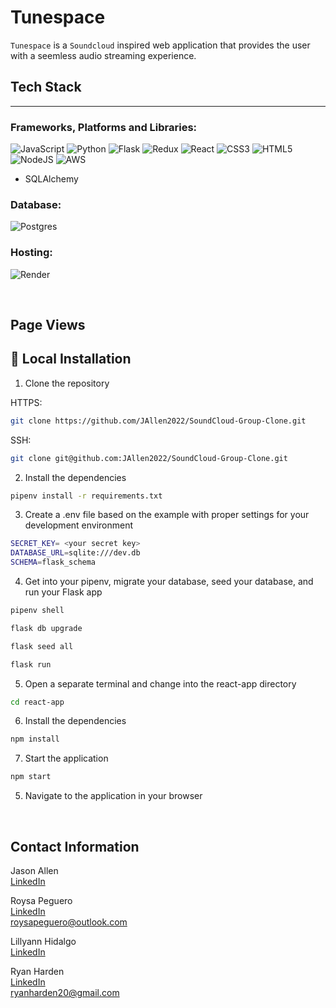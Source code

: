 
# Tunespace

`Tunespace` is a `Soundcloud` inspired web application that provides the user with a seemless audio streaming experience.

## Tech Stack
---
### Frameworks, Platforms and Libraries:
   ![JavaScript](https://img.shields.io/badge/javascript-%23323330.svg?style=for-the-badge&logo=javascript&logoColor=%23F7DF1E)
   ![Python](https://img.shields.io/badge/python-3670A0?style=for-the-badge&logo=python&logoColor=ffdd54)
   ![Flask](https://img.shields.io/badge/flask-%23000.svg?style=for-the-badge&logo=flask&logoColor=white)
   ![Redux](https://img.shields.io/badge/redux-%23593d88.svg?style=for-the-badge&logo=redux&logoColor=white)
   ![React](https://img.shields.io/badge/react-%2320232a.svg?style=for-the-badge&logo=react&logoColor=%2361DAFB)
   ![CSS3](https://img.shields.io/badge/css3-%231572B6.svg?style=for-the-badge&logo=css3&logoColor=white)
   ![HTML5](https://img.shields.io/badge/html5-%23E34F26.svg?style=for-the-badge&logo=html5&logoColor=white)
   ![NodeJS](https://img.shields.io/badge/node.js-6DA55F?style=for-the-badge&logo=node.js&logoColor=white)
   ![AWS](https://img.shields.io/badge/AWS-%23FF9900.svg?style=for-the-badge&logo=amazon-aws&logoColor=white)
- SQLAlchemy

### Database:
   ![Postgres](https://img.shields.io/badge/postgres-%23316192.svg?style=for-the-badge&logo=postgresql&logoColor=white)

### Hosting:
   ![Render](https://img.shields.io/badge/Render-%46E3B7.svg?style=for-the-badge&logo=render&logoColor=white)

<br/>

## Page Views

## 🚀 Local Installation
1. Clone the repository

HTTPS:
```bash
git clone https://github.com/JAllen2022/SoundCloud-Group-Clone.git
```
SSH:
```bash
git clone git@github.com:JAllen2022/SoundCloud-Group-Clone.git
```

2. Install the dependencies
```bash
pipenv install -r requirements.txt
```

3. Create a .env file based on the example with proper settings for your development environment
```bash
SECRET_KEY= <your secret key>
DATABASE_URL=sqlite:///dev.db
SCHEMA=flask_schema
```

4. Get into your pipenv, migrate your database, seed your database, and run your Flask app

```bash
pipenv shell
```

```bash
flask db upgrade
```

```bash
flask seed all
```

```bash
flask run
```

5. Open a separate terminal and change into the react-app directory

```bash
cd react-app
```

6. Install the dependencies
```bash
npm install
```

7. Start the application
```bash
npm start
```

5. Navigate to the application in your browser

<br/>

## Contact Information

Jason Allen<br/>
[LinkedIn](https://www.linkedin.com/in/jasonallen715/)<br/>

Roysa Peguero<br/>
[LinkedIn](https://www.linkedin.com/in/roysapeguero/)<br/>
<roysapeguero@outlook.com>

Lillyann Hidalgo<br/>
[LinkedIn](https://www.linkedin.com/in/lillyann-h-55684b249/)<br/>

Ryan Harden<br/>
[LinkedIn](https://www.linkedin.com/in/ryan-harden-0a8b6821a/)<br/>
<ryanharden20@gmail.com>


[1]:https://tunespace.onrender.com/
